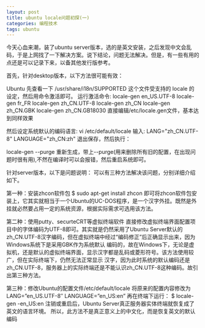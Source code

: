 ```yaml
---
layout: post
title: ubuntu locale问题初探(一) 
categories: 编程技术
tags: ubuntu 
---
```


今天心血来潮，装了ubuntu server版本，选的是英文安装，之后发现中文会乱码，于是上网找了一下解决方案。说下结论，问题无法解决。但是，有一些有用的点还是可以记录下来，以备其他发行版参考。

首先，针对desktop版本，以下方法很可能有效：

Ubuntu 先查看一下 /usr/share/i18n/SUPPORTED 这个文件受支持的 locale 的设定，然后用命令激活即可。
运行激活命令:
locale-gen en_US.UTF-8
locale-gen fr_FR
locale-gen zh_CN.UTF-8
locale-gen zh_CN
locale-gen zh_CN.GBK
locale-gen zh_CN.GB18030
直接编辑/etc/locale.gen文件，基本达到同样效果

然后设定系统默认的编码语言:
vi /etc/default/locale
输入:
LANG="zh_CN.UTF-8"
LANGUAGE="zh_CN:zh"
退出保存，然后执行：

locale-gen --purge
重新生成，带上--purge(用来删除所有旧的配置，在出现问题时很有用),不然在编译时可以会报错，然后重启系统即可。

针对server版本，以下是问题说明：
可以有三种方法解决该问题，分别详细介绍如下。

第一种：安装zhcon软件包
$ sudo apt-get install zhcon
即可将zhcon软件包安装上，它其实就相当于一个Ubuntu的UC-DOS程序，是一个汉字外挂。既然是外挂就必然要占用一定的系统资源，根据实际需求可选用该方法。

第二种：使用putty、securteCRT等虚拟终端软件
直接修改虚拟终端界面配置项目中的字体编码为UTF-8即可。其实就是仍然采用了Ubuntu Server默认的zh_CN.UTF-8汉字编码，但在虚拟终端中经过“编码修正”后正确显示出来，因为Windows系统下是采用GBK作为系统默认 编码的，故在Windows下，无论是虚拟机，还是默认的虚拟终端界面，显示汉字都是乱码或菱形符号。该方法使用较广，但在实际终端下，仍然无法正常显示 汉字，因为此时系统的默认编码还是zh_CN.UTF-8，服务器上的实际终端还是不能认识zh_CN.UTF-8这种编码。故引出第三种方法。

第三种：修改Ubuntu的配置文件/etc/default/locale
将原来的配置内容修改为
LANG=”en_US.UTF-8″
LANGUAGE=”en_US:en”
再在终端下运行：
$ locale-gen -en_US:en
注销或重启后，Ubuntu Server真正服务器实体终端就恢复成了英文的语言环境。
所以，此方法不是真正意义上的中文化，而是恢复英文的默认编码
